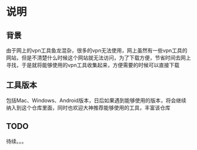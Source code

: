 # 说明

## 背景

由于网上的vpn工具鱼龙混杂，很多的vpn无法使用，网上虽然有一些vpn工具的网站，但是不清楚什么时候这个网站就无法访问，为了下载方便，节省时间去网上寻找，于是就将能够使用的vpn工具收集起来，方便需要的时候可以直接下载

## 工具版本

包括Mac、Windows、Android版本，日后如果遇到能够使用的版本，将会继续纳入到这个仓库里面，同时也欢迎大神推荐能够使用的工具，丰富该仓库



## TODO

待续。。。
